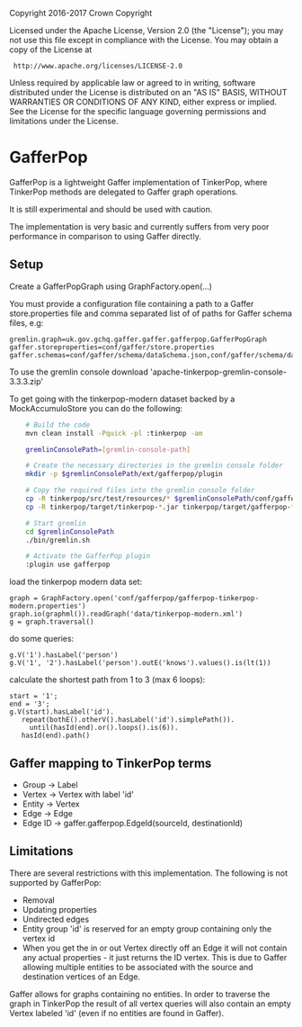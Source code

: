   Copyright 2016-2017 Crown Copyright

  Licensed under the Apache License, Version 2.0 (the "License");
  you may not use this file except in compliance with the License.
  You may obtain a copy of the License at

     http://www.apache.org/licenses/LICENSE-2.0

  Unless required by applicable law or agreed to in writing, software
  distributed under the License is distributed on an "AS IS" BASIS,
  WITHOUT WARRANTIES OR CONDITIONS OF ANY KIND, either express or implied.
  See the License for the specific language governing permissions and
  limitations under the License.


GafferPop
==================================

GafferPop is a lightweight Gaffer implementation of TinkerPop, where TinkerPop methods are delegated to Gaffer graph operations.

It is still experimental and should be used with caution.

The implementation is very basic and currently suffers from very poor performance in comparison to using Gaffer directly.


Setup
------------------
Create a GafferPopGraph using GraphFactory.open(...)

You must provide a configuration file containing a path to a Gaffer store.properties file and comma separated list of of paths for Gaffer schema files, e.g:

    gremlin.graph=uk.gov.gchq.gaffer.gaffer.gafferpop.GafferPopGraph
    gaffer.storeproperties=conf/gaffer/store.properties
    gaffer.schemas=conf/gaffer/schema/dataSchema.json,conf/gaffer/schema/dataTypes.json

To use the gremlin console download 'apache-tinkerpop-gremlin-console-3.3.3.zip'

To get going with the tinkerpop-modern dataset backed by a MockAccumuloStore you can do the following:

```bash
    # Build the code
    mvn clean install -Pquick -pl :tinkerpop -am

    gremlinConsolePath=[gremlin-console-path]

    # Create the necessary directories in the gremlin console folder
    mkdir -p $gremlinConsolePath/ext/gafferpop/plugin

    # Copy the required files into the gremlin console folder
    cp -R tinkerpop/src/test/resources/* $gremlinConsolePath/conf/gafferpop
    cp -R tinkerpop/target/tinkerpop-*.jar tinkerpop/target/gafferpop-*.jar  $gremlinConsolePath/ext/gafferpop/plugin

    # Start gremlin
    cd $gremlinConsolePath
    ./bin/gremlin.sh

    # Activate the GafferPop plugin
    :plugin use gafferpop
```


load the tinkerpop modern data set:

    graph = GraphFactory.open('conf/gafferpop/gafferpop-tinkerpop-modern.properties')
    graph.io(graphml()).readGraph('data/tinkerpop-modern.xml')
    g = graph.traversal()

do some queries:

    g.V('1').hasLabel('person')
    g.V('1', '2').hasLabel('person').outE('knows').values().is(lt(1))

calculate the shortest path from 1 to 3 (max 6 loops):

    start = '1';
    end = '3';
    g.V(start).hasLabel('id').
       repeat(bothE().otherV().hasLabel('id').simplePath()).
         until(hasId(end).or().loops().is(6)).
       hasId(end).path()

Gaffer mapping to TinkerPop terms
------------------
 - Group -> Label
 - Vertex -> Vertex with label 'id'
 - Entity -> Vertex
 - Edge -> Edge
 - Edge ID -> gaffer.gafferpop.EdgeId(sourceId, destinationId)


Limitations
------------------

There are several restrictions with this implementation. The following is not supported by GafferPop:
 - Removal
 - Updating properties
 - Undirected edges
 - Entity group 'id' is reserved for an empty group containing only the vertex id
 - When you get the in or out Vertex directly off an Edge it will not contain any actual properties - it just returns the ID vertex. This is due to Gaffer allowing multiple entities to be associated with the source and destination vertices of an Edge.

Gaffer allows for graphs containing no entities. In order to traverse the graph in TinkerPop
the result of all vertex queries will also contain an empty Vertex labeled 'id' (even if no entities are found in Gaffer).
